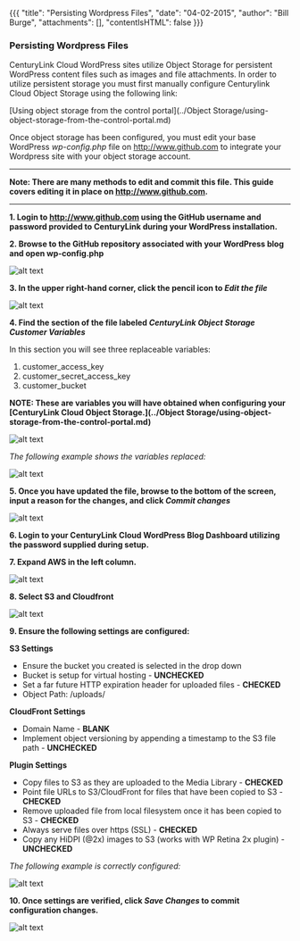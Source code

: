 {{{
  "title": "Persisting Wordpress Files",
  "date": "04-02-2015",
  "author": "Bill Burge",
  "attachments": [],
  "contentIsHTML": false
}}}

<h3>Persisting Wordpress Files</h3>

CenturyLink Cloud WordPress sites utilize Object Storage for persistent WordPress content files such as images and file attachments.  In order to utilize persistent storage you must first manually configure Centurylink Cloud Object Storage using the following link:

[Using object storage from the control portal](../Object Storage/using-object-storage-from-the-control-portal.md)

Once object storage has been configured, you must edit your base  WordPress *wp-config.php* file on http://www.github.com to integrate your Wordpress site with your object storage account.  

---

**Note: There are many methods to edit and commit this file. This guide covers editing it in place on http://www.github.com.**

---

**1. Login to http://www.github.com using the GitHub username and password provided to CenturyLink during your WordPress installation.**

**2. Browse to the GitHub repository associated with your WordPress blog and open wp-config.php**

![alt text](../images/persisting-wordpress-files_1.png "persisting-wordpress-files_1.png")

**3. In the upper right-hand corner, click the pencil icon to _Edit the file_**

![alt text](../images/persisting-wordpress-files_2.png "persisting-wordpress-files_2.png")

**4. Find the section of the file labeled _CenturyLink Object Storage Customer Variables_**

In this section you will see three replaceable variables:

1. customer_access_key
2. customer_secret_access_key
3. customer_bucket

**NOTE: These are variables you will have obtained when configuring your [CenturyLink Cloud Object Storage.](../Object Storage/using-object-storage-from-the-control-portal.md)**

![alt text](../images/persisting-wordpress-files_3.png "persisting-wordpress-files_3.png")

_The following example shows the variables replaced:_

![alt text](../images/persisting-wordpress-files_4.png "persisting-wordpress-files_4.png")

**5. Once you have updated the file, browse to the bottom of the screen, input a reason for the changes, and click _Commit changes_**

![alt text](../images/persisting-wordpress-files_5.png "persisting-wordpress-files_5.png")

**6. Login to your CenturyLink Cloud WordPress Blog Dashboard utilizing the password supplied during setup.**

**7. Expand AWS in the left column.**

![alt text](../images/persisting-wordpress-files_6.png "persisting-wordpress-files_6.png")

**8. Select S3 and Cloudfront**

![alt text](../images/persisting-wordpress-files_7.png "persisting-wordpress-files_7.png")

**9. Ensure the following settings are configured:**

**S3 Settings**
* Ensure the bucket you created is selected in the drop down
* Bucket is setup for virtual hosting - **UNCHECKED**
* Set a far future HTTP expiration header for uploaded files - **CHECKED**
* Object Path: /uploads/

**CloudFront Settings**
* Domain Name - **BLANK**
* Implement object versioning by appending a timestamp to the S3 file path - **UNCHECKED**

**Plugin Settings**
* Copy files to S3 as they are uploaded to the Media Library - **CHECKED**
* Point file URLs to S3/CloudFront for files that have been copied to S3 - **CHECKED**
* Remove uploaded file from local filesystem once it has been copied to S3 - **CHECKED**
* Always serve files over https (SSL) - **CHECKED**
* Copy any HiDPI (@2x) images to S3 (works with WP Retina 2x plugin) - **UNCHECKED**

*The following example is correctly configured:*

![alt text](../images/persisting-wordpress-files_8.png "persisting-wordpress-files_8.png")

**10. Once settings are verified, click *Save Changes* to commit configuration changes.**

![alt text](../images/persisting-wordpress-files_9.png "persisting-wordpress-files_9.png")
